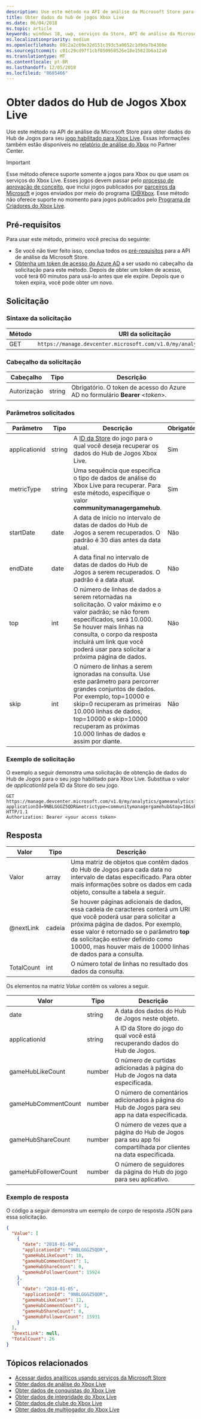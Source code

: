 ```yaml
---
description: Use este método na API de análise da Microsoft Store para obter dados do Hub de Jogos Xbox Live.
title: Obter dados do hub de jogos Xbox Live
ms.date: 06/04/2018
ms.topic: article
keywords: windows 10, uwp, serviços da Store, API de análise da Microsoft Store, análise do Xbox Live, Hubs de Jogos
ms.localizationpriority: medium
ms.openlocfilehash: 09c2a2c69e32d151c393c5a0652c1d9de7b4360e
ms.sourcegitcommit: c01c29cd97f1cbf050950526e18e15823b6a12a0
ms.translationtype: MT
ms.contentlocale: pt-BR
ms.lasthandoff: 12/05/2018
ms.locfileid: "8685466"
---
```

# <a name="get-xbox-live-game-hub-data"></a>Obter dados do Hub de Jogos Xbox Live


Use este método na API de análise da Microsoft Store para obter dados do Hub de Jogos para seu [jogo habilitado para Xbox Live](../xbox-live/index.md). Essas informações também estão disponíveis no [relatório de análise do Xbox](../publish/xbox-analytics-report.md) no Partner Center.

> [!IMPORTANT]
> Esse método oferece suporte somente a jogos para Xbox ou que usam os serviços do Xbox Live. Esses jogos devem passar pelo [processo de aprovação de conceito](../gaming/concept-approval.md), que inclui jogos publicados por [parceiros da Microsoft](../xbox-live/developer-program-overview.md#microsoft-partners) e jogos enviados por meio do programa [ID@Xbox](../xbox-live/developer-program-overview.md#id). Esse método não oferece suporte no momento para jogos publicados pelo [Programa de Criadores do Xbox Live](../xbox-live/get-started-with-creators/get-started-with-xbox-live-creators.md).

## <a name="prerequisites"></a>Pré-requisitos

Para usar este método, primeiro você precisa do seguinte:

* Se você não tiver feito isso, conclua todos os [pré-requisitos](access-analytics-data-using-windows-store-services.md#prerequisites) para a API de análise da Microsoft Store.
* [Obtenha um token de acesso do Azure AD](access-analytics-data-using-windows-store-services.md#obtain-an-azure-ad-access-token) a ser usado no cabeçalho da solicitação para este método. Depois de obter um token de acesso, você terá 60 minutos para usá-lo antes que ele expire. Depois que o token expira, você pode obter um novo.

## <a name="request"></a>Solicitação


### <a name="request-syntax"></a>Sintaxe da solicitação

| Método | URI da solicitação       |
|--------|----------------------|
| GET    | ```https://manage.devcenter.microsoft.com/v1.0/my/analytics/gameanalytics``` |


### <a name="request-header"></a>Cabeçalho da solicitação

| Cabeçalho        | Tipo   | Descrição                                                                 |
|---------------|--------|-----------------------------------------------------------------------------|
| Autorização | string | Obrigatório. O token de acesso do Azure AD no formulário **Bearer** &lt;*token*&gt;. |


### <a name="request-parameters"></a>Parâmetros solicitados

| Parâmetro        | Tipo   |  Descrição      |  Obrigatório  
|---------------|--------|---------------|------|
| applicationId | string | A [ID da Store](in-app-purchases-and-trials.md#store-ids) do jogo para o qual você deseja recuperar os dados do Hub de Jogos Xbox Live.  |  Sim  |
| metricType | string | Uma sequência que especifica o tipo de dados de análise do Xbox Live para recuperar. Para este método, especifique o valor **communitymanagergamehub**.  |  Sim  |
| startDate | date | A data de início no intervalo de datas de dados do Hub de Jogos a serem recuperados. O padrão é 30 dias antes da data atual. |  Não  |
| endDate | date | A data final no intervalo de datas de dados do Hub de Jogos a serem recuperados. O padrão é a data atual. |  Não  |
| top | int | O número de linhas de dados a serem retornadas na solicitação. O valor máximo e o valor padrão; se não forem especificados, será 10.000. Se houver mais linhas na consulta, o corpo da resposta incluirá um link que você poderá usar para solicitar a próxima página de dados. |  Não  |
| skip | int | O número de linhas a serem ignoradas na consulta. Use este parâmetro para percorrer grandes conjuntos de dados. Por exemplo, top=10000 e skip=0 recuperam as primeiras 10.000 linhas de dados, top=10000 e skip=10000 recuperam as próximas 10.000 linhas de dados e assim por diante. |  Não  |


### <a name="request-example"></a>Exemplo de solicitação

O exemplo a seguir demonstra uma solicitação de obtenção de dados do Hub de Jogos para o seu jogo habilitado para Xbox Live. Substitua o valor de *applicationId* pela ID da Store do seu jogo.

```syntax
GET https://manage.devcenter.microsoft.com/v1.0/my/analytics/gameanalytics?applicationId=9NBLGGGZ5QDR&metrictype=communitymanagergamehub&top=10&skip=0 HTTP/1.1
Authorization: Bearer <your access token>
```

## <a name="response"></a>Resposta


| Valor      | Tipo   | Descrição                  |
|------------|--------|-------------------------------------------------------|
| Valor      | array  | Uma matriz de objetos que contêm dados do Hub de Jogos para cada data no intervalo de datas especificado. Para obter mais informações sobre os dados em cada objeto, consulte a tabela a seguir.                                                                                                                      |
| @nextLink  | cadeia | Se houver páginas adicionais de dados, essa cadeia de caracteres conterá um URI que você poderá usar para solicitar a próxima página de dados. Por exemplo, esse valor é retornado se o parâmetro **top** da solicitação estiver definido como 10000, mas houver mais de 10000 linhas de dados para a consulta. |
| TotalCount | int    | O número total de linhas no resultado dos dados da consulta.  |


Os elementos na matriz *Value* contêm os valores a seguir.

| Valor               | Tipo   | Descrição                           |
|---------------------|--------|-------------------------------------------|
| date                | string | A data dos dados do Hub de Jogos neste objeto. |
| applicationId       | string | A ID da Store do jogo do qual você está recuperando dados do Hub de Jogos.     |
| gameHubLikeCount     | number |   O número de curtidas adicionadas à página do Hub de Jogos na data especificada.   |
| gameHubCommentCount          | number |  O número de comentários adicionados à página do Hub de Jogos para seu app na data especificada.  |
| gameHubShareCount           | number | O número de vezes que a página do Hub de Jogos para seu app foi compartilhada por clientes na data especificada.   |
| gameHubFollowerCount          | number | O número de seguidores da página do Hub do jogo para seu aplicativo.   |


### <a name="response-example"></a>Exemplo de resposta

O código a seguir demonstra um exemplo de corpo de resposta JSON para essa solicitação.

```json
{
  "Value": [
    {
      "date": "2018-01-04",
      "applicationId": "9NBLGGGZ5QDR",
      "gameHubLikeCount": 10,
      "gameHubCommentCount": 1,
      "gameHubShareCount": 0,
      "gameHubFollowerCount": 15924
    },
    {
      "date": "2018-01-05",
      "applicationId": "9NBLGGGZ5QDR",
      "gameHubLikeCount": 12,
      "gameHubCommentCount": 1,
      "gameHubShareCount": 0,
      "gameHubFollowerCount": 15931
    }
  ],
  "@nextLink": null,
  "TotalCount": 26
}
```

## <a name="related-topics"></a>Tópicos relacionados

* [Acessar dados analíticos usando serviços da Microsoft Store](access-analytics-data-using-windows-store-services.md)
* [Obter dados de análise do Xbox Live](get-xbox-live-analytics.md)
* [Obter dados de conquistas do Xbox Live](get-xbox-live-achievements-data.md)
* [Obter dados de integridade do Xbox Live](get-xbox-live-health-data.md)
* [Obter dados de clube do Xbox Live](get-xbox-live-club-data.md)
* [Obter dados de multijogador do Xbox Live](get-xbox-live-multiplayer-data.md)

